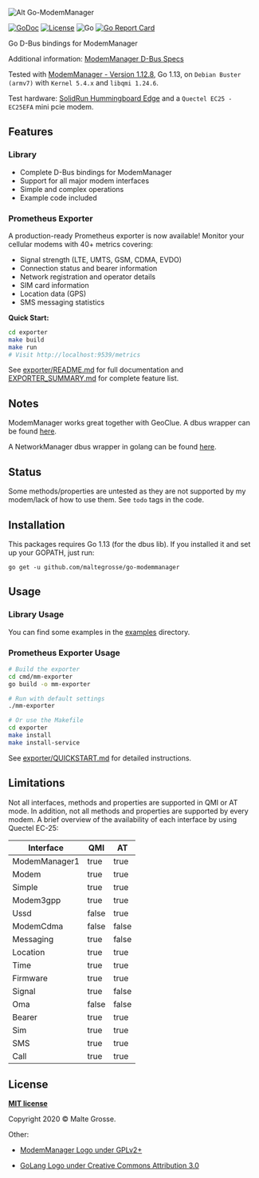 ![Alt Go-ModemManager](./go-modemmanager.png)

[![GoDoc](https://godoc.org/github.com/maltegrosse/go-modemmanager?status.svg)](https://pkg.go.dev/github.com/maltegrosse/go-modemmanager)
[![License](http://img.shields.io/:license-mit-blue.svg?style=flat-square)](http://badges.mit-license.org)
![Go](https://github.com/maltegrosse/go-modemmanager/workflows/Go/badge.svg) 
[![Go Report Card](https://goreportcard.com/badge/github.com/maltegrosse/go-modemmanager)](https://goreportcard.com/report/github.com/maltegrosse/go-modemmanager)

Go D-Bus bindings for ModemManager


Additional information: [ModemManager D-Bus Specs](https://www.freedesktop.org/software/ModemManager/api/1.12.0/ref-dbus.html)

Tested with [ModemManager - Version 1.12.8](https://gitlab.freedesktop.org/mobile-broadband/ModemManager), Go 1.13, on `Debian Buster (armv7)` with `Kernel 5.4.x` and `libqmi 1.24.6`.

Test hardware: [SolidRun Hummingboard Edge](https://www.solid-run.com/nxp-family/hummingboard/)   and a `Quectel EC25 - EC25EFA` mini pcie modem.

## Features

### Library
- Complete D-Bus bindings for ModemManager
- Support for all major modem interfaces
- Simple and complex operations
- Example code included

### Prometheus Exporter
A production-ready Prometheus exporter is now available! Monitor your cellular modems with 40+ metrics covering:
- Signal strength (LTE, UMTS, GSM, CDMA, EVDO)
- Connection status and bearer information
- Network registration and operator details
- SIM card information
- Location data (GPS)
- SMS messaging statistics

**Quick Start:**
```bash
cd exporter
make build
make run
# Visit http://localhost:9539/metrics
```

See [exporter/README.md](exporter/README.md) for full documentation and [EXPORTER_SUMMARY.md](EXPORTER_SUMMARY.md) for complete feature list.

## Notes
 ModemManager works great together with GeoClue. A dbus wrapper can be found [here](https://github.com/maltegrosse/go-geoclue2).

A NetworkManager dbus wrapper in golang can be found [here](https://github.com/Wifx/gonetworkmanager).

## Status
Some methods/properties are untested as they are not supported by my modem/lack of how to use them. See `todo` tags in the code.

## Installation

This packages requires Go 1.13 (for the dbus lib). If you installed it and set up your GOPATH, just run:

`go get -u github.com/maltegrosse/go-modemmanager`

## Usage

### Library Usage
You can find some examples in the [examples](examples) directory.

### Prometheus Exporter Usage
```bash
# Build the exporter
cd cmd/mm-exporter
go build -o mm-exporter

# Run with default settings
./mm-exporter

# Or use the Makefile
cd exporter
make install
make install-service
```

See [exporter/QUICKSTART.md](exporter/QUICKSTART.md) for detailed instructions.

## Limitations
Not all interfaces, methods and properties are supported in QMI or AT mode. In addition, not all methods and properties are supported by every modem.
A brief overview of the availability of each interface by using Quectel EC-25:

| Interface     | QMI   | AT    |
|---------------|-------|-------|
| ModemManager1 | true  | true  |
| Modem         | true  | true  |
| Simple        | true  | true  |
| Modem3gpp     | true  | true  |
| Ussd          | false | true  |
| ModemCdma     | false | false |
| Messaging     | true  | false |
| Location      | true  | true  |
| Time          | true  | true  |
| Firmware      | true  | true  |
| Signal        | true  | false |
| Oma           | false | false |
| Bearer        | true  | true  |
| Sim           | true  | true  |
| SMS           | true  | true  |
| Call          | true  | true  |

## License
**[MIT license](http://opensource.org/licenses/mit-license.php)**

Copyright 2020 © Malte Grosse.

Other:
- [ModemManager Logo under GPLv2+](https://gitlab.freedesktop.org/mobile-broadband/ModemManager/-/tree/master/data)

- [GoLang Logo under Creative Commons Attribution 3.0](https://blog.golang.org/go-brand)
